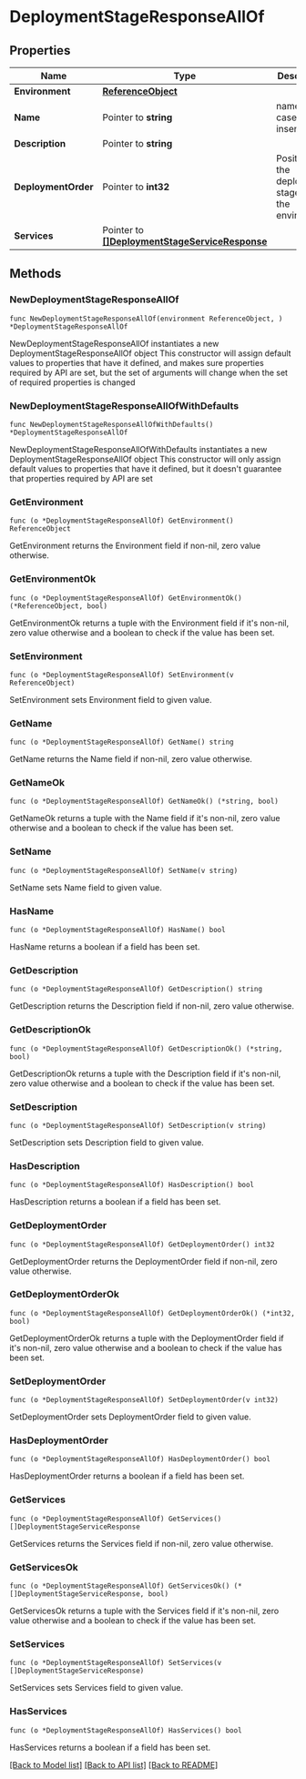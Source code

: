 # DeploymentStageResponseAllOf

## Properties

Name | Type | Description | Notes
------------ | ------------- | ------------- | -------------
**Environment** | [**ReferenceObject**](ReferenceObject.md) |  | 
**Name** | Pointer to **string** | name is case insensitive | [optional] 
**Description** | Pointer to **string** |  | [optional] 
**DeploymentOrder** | Pointer to **int32** | Position of the deployment stage within the environment | [optional] 
**Services** | Pointer to [**[]DeploymentStageServiceResponse**](DeploymentStageServiceResponse.md) |  | [optional] 

## Methods

### NewDeploymentStageResponseAllOf

`func NewDeploymentStageResponseAllOf(environment ReferenceObject, ) *DeploymentStageResponseAllOf`

NewDeploymentStageResponseAllOf instantiates a new DeploymentStageResponseAllOf object
This constructor will assign default values to properties that have it defined,
and makes sure properties required by API are set, but the set of arguments
will change when the set of required properties is changed

### NewDeploymentStageResponseAllOfWithDefaults

`func NewDeploymentStageResponseAllOfWithDefaults() *DeploymentStageResponseAllOf`

NewDeploymentStageResponseAllOfWithDefaults instantiates a new DeploymentStageResponseAllOf object
This constructor will only assign default values to properties that have it defined,
but it doesn't guarantee that properties required by API are set

### GetEnvironment

`func (o *DeploymentStageResponseAllOf) GetEnvironment() ReferenceObject`

GetEnvironment returns the Environment field if non-nil, zero value otherwise.

### GetEnvironmentOk

`func (o *DeploymentStageResponseAllOf) GetEnvironmentOk() (*ReferenceObject, bool)`

GetEnvironmentOk returns a tuple with the Environment field if it's non-nil, zero value otherwise
and a boolean to check if the value has been set.

### SetEnvironment

`func (o *DeploymentStageResponseAllOf) SetEnvironment(v ReferenceObject)`

SetEnvironment sets Environment field to given value.


### GetName

`func (o *DeploymentStageResponseAllOf) GetName() string`

GetName returns the Name field if non-nil, zero value otherwise.

### GetNameOk

`func (o *DeploymentStageResponseAllOf) GetNameOk() (*string, bool)`

GetNameOk returns a tuple with the Name field if it's non-nil, zero value otherwise
and a boolean to check if the value has been set.

### SetName

`func (o *DeploymentStageResponseAllOf) SetName(v string)`

SetName sets Name field to given value.

### HasName

`func (o *DeploymentStageResponseAllOf) HasName() bool`

HasName returns a boolean if a field has been set.

### GetDescription

`func (o *DeploymentStageResponseAllOf) GetDescription() string`

GetDescription returns the Description field if non-nil, zero value otherwise.

### GetDescriptionOk

`func (o *DeploymentStageResponseAllOf) GetDescriptionOk() (*string, bool)`

GetDescriptionOk returns a tuple with the Description field if it's non-nil, zero value otherwise
and a boolean to check if the value has been set.

### SetDescription

`func (o *DeploymentStageResponseAllOf) SetDescription(v string)`

SetDescription sets Description field to given value.

### HasDescription

`func (o *DeploymentStageResponseAllOf) HasDescription() bool`

HasDescription returns a boolean if a field has been set.

### GetDeploymentOrder

`func (o *DeploymentStageResponseAllOf) GetDeploymentOrder() int32`

GetDeploymentOrder returns the DeploymentOrder field if non-nil, zero value otherwise.

### GetDeploymentOrderOk

`func (o *DeploymentStageResponseAllOf) GetDeploymentOrderOk() (*int32, bool)`

GetDeploymentOrderOk returns a tuple with the DeploymentOrder field if it's non-nil, zero value otherwise
and a boolean to check if the value has been set.

### SetDeploymentOrder

`func (o *DeploymentStageResponseAllOf) SetDeploymentOrder(v int32)`

SetDeploymentOrder sets DeploymentOrder field to given value.

### HasDeploymentOrder

`func (o *DeploymentStageResponseAllOf) HasDeploymentOrder() bool`

HasDeploymentOrder returns a boolean if a field has been set.

### GetServices

`func (o *DeploymentStageResponseAllOf) GetServices() []DeploymentStageServiceResponse`

GetServices returns the Services field if non-nil, zero value otherwise.

### GetServicesOk

`func (o *DeploymentStageResponseAllOf) GetServicesOk() (*[]DeploymentStageServiceResponse, bool)`

GetServicesOk returns a tuple with the Services field if it's non-nil, zero value otherwise
and a boolean to check if the value has been set.

### SetServices

`func (o *DeploymentStageResponseAllOf) SetServices(v []DeploymentStageServiceResponse)`

SetServices sets Services field to given value.

### HasServices

`func (o *DeploymentStageResponseAllOf) HasServices() bool`

HasServices returns a boolean if a field has been set.


[[Back to Model list]](../README.md#documentation-for-models) [[Back to API list]](../README.md#documentation-for-api-endpoints) [[Back to README]](../README.md)


